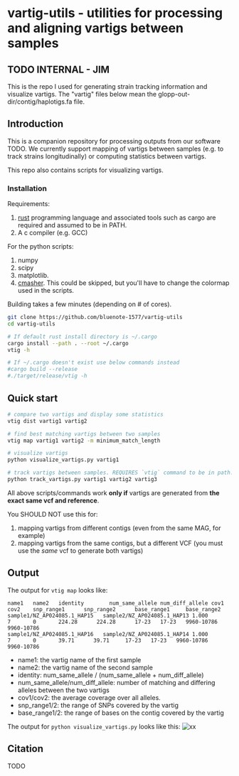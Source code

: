 # vartig-utils - utilities for processing and aligning vartigs between samples


## TODO INTERNAL - JIM

This is the repo I used for generating strain tracking information and visualize vartigs. The "vartig" files below mean the glopp-out-dir/contig/haplotigs.fa file. 

## Introduction

This is a companion repository for processing outputs from our software TODO. We currently support mapping of vartigs between samples
(e.g. to track strains longitudinally) or computing statistics between vartigs. 

This repo also contains scripts for visualizing vartigs.

### Installation

Requirements:
1. [rust](https://www.rust-lang.org/tools/install) programming language and associated tools such as cargo are required and assumed to be in PATH.
2. A c compiler (e.g. GCC)

For the python scripts:

1. numpy
2. scipy
3. matplotlib.
4. [cmasher](https://cmasher.readthedocs.io/user/introduction.html#how-to-install). This could be skipped, but you'll have to change the colormap used in the scripts.

Building takes a few minutes (depending on # of cores).

```sh
git clone https://github.com/bluenote-1577/vartig-utils
cd vartig-utils

# If default rust install directory is ~/.cargo
cargo install --path . --root ~/.cargo
vtig -h

# If ~/.cargo doesn't exist use below commands instead
#cargo build --release
#./target/release/vtig -h
```

## Quick start

```sh
# compare two vartigs and display some statistics 
vtig dist vartig1 vartig2

# find best matching vartigs between two samples
vtig map vartig1 vartig2 -m minimum_match_length

# visualize vartigs
python visualize_vartigs.py vartig1

# track vartigs between samples. REQUIRES `vtig` command to be in path. 
python track_vartigs.py vartig1 vartig2 vartig3

```
All above scripts/commands work **only if** vartigs are generated from **the exact same vcf and reference**. 

You SHOULD NOT use this for:

1. mapping vartigs from different contigs (even from the same MAG, for example) 
2. mapping vartigs from the same contigs, but a different VCF (you must use the *same* vcf to generate both vartigs)


## Output

The output for `vtig map` looks like:
```
name1   name2   identity        num_same_allele num_diff_allele cov1    cov2    snp_range1      snp_range2      base_range1     base_range2
sample1/NZ_AP024085.1_HAP15   sample2/NZ_AP024085.1_HAP13 1.000       7       0       224.28      224.28      17-23   17-23   9960-10786      9960-10786
sample1/NZ_AP024085.1_HAP16   sample2/NZ_AP024085.1_HAP14 1.000       7       0       39.71      39.71     17-23   17-23   9960-10786      9960-10786

```
- name1: the vartig name of the first sample
- name2: the vartig name of the second sample
- identity: num_same_allele / (num_same_allele + num_diff_allele)
- num_same_allele/num_diff_allele: number of matching and differing alleles between the two vartigs
- cov1/cov2: the average coverage over all alleles. 
- snp_range1/2: the range of SNPs covered by the vartig
- base_range1/2: the range of bases on the contig covered by the vartig

The output for `python visualize_vartigs.py` looks like this:
![xx](https://github.com/bluenote-1577/vartig-utils/visualize-vartig-example.png?raw=true)

## Citation

TODO
